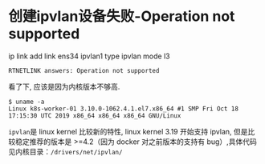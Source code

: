 # 创建ipvlan设备失败-Operation not supported

ip link add link ens34 ipvlan1 type ipvlan mode l3

```
RTNETLINK answers: Operation not supported
```

看了下, 应该是因为内核版本不够高.

```
$ uname -a
Linux k8s-worker-01 3.10.0-1062.4.1.el7.x86_64 #1 SMP Fri Oct 18 17:15:30 UTC 2019 x86_64 x86_64 x86_64 GNU/Linux
```

`ipvlan`是 linux kernel 比较新的特性, linux kernel 3.19 开始支持 ipvlan, 但是比较稳定推荐的版本是 >=4.2（因为 docker 对之前版本的支持有 bug）,具体代码见内核目录：`/drivers/net/ipvlan/`
